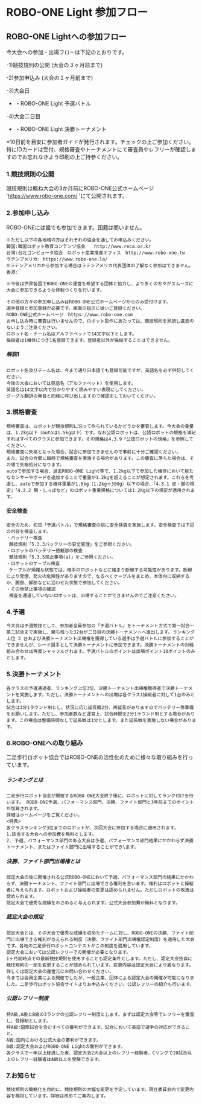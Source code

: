 # ROBO-ONE Light 参加フロー

## ROBO-ONE Lightへの参加フロー

今大会への参加・出場フローは下記のとおりです。

-1)競技規則の公開 (大会の３ヶ月前まで)

-2)参加申込み (大会の１ヶ月前まで)

-3)大会日

  - ・ROBO-ONE Light 予選バトル

-4)大会二日目

  - ・ROBO-ONE Light 決勝トーナメント

*10日前を目安に参加者ガイドが発行されます。チェックの上ご参加ください。特にIDカードは受付、規格審査やトーナメントにて審査員やレフリーが確認しますのでお忘れなきよう印刷の上ご持参ください。

### 1.競技規則の公開

競技規則は概ね大会の3か月前にROBO-ONE公式ホームページ 'https://www.robo-one.com/ 'にて公開されます。

### 2.参加申し込み

ROBO-ONEには誰でも参加できます。国籍は問いません。
```
※ただし以下の各地域の方はそれぞれの協会を通してお申込みください。
韓国:韓国ロボット教育コンテンツ協会　　http://www.reca.or.kr
台湾:台北コンピュータ協会　ロボット産業推進オフィス　http://www.robo-one.tw
ラテンアメリカ: https://www.robo-one.la/　
※ラテンアメリカから参加する場合はラテンアメリカ代表団体の了解なく参加はできません。
香港:

※今後は世界各国でROBO-ONEの運営を希望する団体と協力し、より多くの方々がスムーズに大会に参加できるような体制づくりを行います。

その他の方々の参加申し込みはROBO-ONE公式ホームページからのみ受付けます。
選手登録と参加登録が必要です。画面の指示に従いご登録ください。
ROBO-ONE公式ホームページ　https://www.robo-one.com
お申し込み時に審査は行いませんので、ロボット製作にあたっては、競技規則を熟読し違反のないようご注意ください。
ロボット名・チーム名はアルファベットで14文字以下とします。
操縦者は1機体につき1名登録できます。登録者以外が操縦することはできません。
```
##### 解説1
```
ロボット名及びチーム名は、今まで通り日本語でも登録可能ですが、英語名を必ず併記してください。
今後の大会においては英語名（アルファベット）を使用します。
英語名は14文字以内で分かりやすく読みやすい表現にしてください。
グーグル翻訳の発音と同様に呼び出しますので確認をしておいてください。
```

### 3.規格審査
```
規格審査は、ロボットが競技規則に沿って作られているかどうかを審査します。今大会の重量は、1.2kg以下（autoは1.5kg以下）です。なお公認ロボットは、公認ロボットの規格を満足すればすべてのクラスに参加できます。その規格は4.3.9「公認ロボットの規格」を参照してください。
規格審査に失格となった場合、試合に参加できませんので事前に十分ご確認ください。
また、試合の合間に臨時で規格審査を実施する場合があります。この審査に落ちた場合は、その場で失格処分になります。
autoで参加する場合、過去ROBO-ONE Light等で、1.2kg以下で参加した機体において新たなセンサーやボードを追加することで重量が1.2kgを超えることが想定されます。これらを考慮し、autoで参加する機体重量が1.5kg（1.2kg＋300g）以下の場合、「4.3.1 足・脚の規定」「4.3.2 腕・しっぽなど」のロボット重量規格については1.2Kg以下の規定が適用されます。
```
#### 安全検査
```
安全のため、初日「予選バトル」で規格審査の前に安全検査を実施します。安全検査では下記の内容を検査します。
・バッテリー検査
 競技規則「5.3.3バッテリーの安全管理」をご参照ください。
・ロボットのバッテリー搭載部の検査
 競技規則「5.3.5禁止事項(a)」をご参照ください。
・ロボットのケーブル検査
 ケーブルが煩雑な状態では、相手のロボットなどに絡まり断線する可能性があります。断線により発煙、発火の危険性がありますので、なるべくケーブルをまとめ、本体内に収納するか、腕部、脚部などに沿わせた状態で参加してください。
・その他禁止事項の確認
 検査を通過していないロボットは、出場することができませんのでご注意ください。
```
### 4.予選
```
今大会は予選競技として、参加者全員参加の「予選バトル」をトーナメント方式で第一試合～第二試合まで実施し、勝ち残った32台が二日目の決勝トーナメントへ進出します。ランキング上位 3 台および決勝トーナメント出場権を獲得している選手は予選バトルに参加することができませんが、シード選手として決勝トーナメントに参加できます。決勝トーナメントの対戦組み合わせは再度シャッフルされます。予選バトルのポイントは出場ポイント10ポイントのみとします。
```

### 5.決勝トーナメント
```
各クラスの予選通過者、ランキング上位3位、決勝トーナメント出場権獲得者で決勝トーナメントを実施します。ただし、決勝トーナメントへの出場は各クラス1操縦者に対して1台のみとします。
試合は3分1ラウンド制とし、状況に応じ延長戦2分、再延長がありますのでバッテリー等準備をお願いします。ただし、参加者数など運営上、試合時間を2分1ラウンド制とする場合があります。この場合は整備時間なしで延長戦は1分とします。また延長戦を実施しない場合があります。
```

### 6.ROBO-ONEへの取り組み

二足歩行ロボット協会ではROBO-ONEの活性化のために様々な取り組みを行っています。

##### ランキングとは
```
二足歩行ロボット協会が開催するROBO-ONE大会終了後に、ロボットに対してランク付けを行います。 ROBO-ONE予選、パフォーマンス部門、決勝、ファイト部門と3年前までのポイントが加算されます。 
詳細はホームページをご覧ください。
<特典>
各クラスランキング3位までのロボットが、次回大会に参加する場合に適用されます。
1.該当する大会への参加費を無料とします。
2. 予選、パフォーマンス部門のある大会は予選、パフォーマンス部門結果にかかわらず決勝トーナメント、またはファイト部門に出場することができ\ます。
```
##### 決勝、ファイト部門出場権とは
```
認定大会の後に開催される公式ROBO-ONEにおいて予選、パフォーマンス部門の結果にかかわらず、決勝トーナメント、ファイト部門に出場できる権利を言います。権利はロボットと操縦者に与えられます。ロボットおよび操縦者の変更は認められません。ただしロボットの改造は認められます。
認定大会で優秀な成績をおさめると与えられます。公式大会参加費が無料となります。
```
##### 認定大会の規定
```
認定大会とは、その大会で優秀な成績を収めたチームに対し、ROBO-ONEの決勝、ファイト部門に出場できる権利が与えられる制度（決勝、ファイト部門出場権認定制度）を適用した大会です。各地の二足歩行ロボットコンテストがこの制度を適用しています。
認定大会においては公認レフリーでの開催が必要となります。
1ヶ月前時点での最新競技規則を使用することも認定条件とします。ただし、認定大会独自に競技規則の一部を変更することが認められています。変更内容は認定大会により異なります。詳しくは認定大会の運営元にお問い合わせください。
今までは会員企業による開催でしたが、一般企業、団体による認定大会の開催が可能になりました。二足歩行ロボット協会サイトよりお申込みください。公認レフリーの紹介も行います。
```
##### 公認レフリー制度
```
特A級,A級とB級の3ランクの公認レフリー制度とします。まずは認定大会等でレフリーを審査し、登録制とします。
特A級:国際試合を含むすべての審判ができます。試合において英語で選手の対応ができること。
A級:国内における公式大会の審判ができます。
B級:認定大会およびROBO-ONE Lightの審判ができます。
各クラスで一年以上経過した者、認定大会2大会以上のレフリー経験者、Cリングで20試合以上のレフリー経験者はA級以上を受験できます。
```

### 7.お知らせ
```
競技規則の簡略化を目的に、競技規則の大幅な変更を予定しています。現在委員会内で変更内容を検討しています。詳細は改めてご案内します。
```


